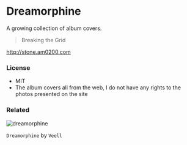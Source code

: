 # Dreamorphine
A growing collection of album covers.

> Breaking the Grid

http://stone.am0200.com



### License
- MIT
- The album covers all from the web, I do not have any rights to the photos presented on the site

### Related

![dreamorphine](https://cloud.githubusercontent.com/assets/2193211/12349335/d14981a8-bba9-11e5-963f-aca51d3e8a3c.jpg)

`Dreamorphine` by `Veell`
